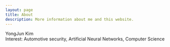 ```yaml
---
layout: page
title: About
description: More information about me and this website.
---
```


YongJun Kim<br>
Interest: Automotive security, Artificial Neural Networks, Computer Science

<!-- ## Contact form -->

<!-- {% include contact_form.html %} -->
